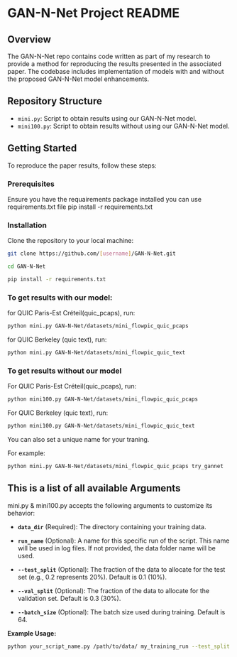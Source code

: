 # GAN-N-Net Project README

## Overview

The GAN-N-Net repo contains code written as part of my research to provide a method for reproducing the results presented in the associated paper. The codebase includes implementation of models with and without the proposed GAN-N-Net model enhancements.

## Repository Structure

- `mini.py`: Script to obtain results using our GAN-N-Net model.
- `mini100.py`: Script to obtain results without using our GAN-N-Net model.

## Getting Started

To reproduce the paper results, follow these steps:

### Prerequisites

Ensure you have the requairements package installed
you can use requirements.txt file
pip install -r requirements.txt

### Installation

Clone the repository to your local machine:

```bash
git clone https://github.com/[username]/GAN-N-Net.git
```
```bash
cd GAN-N-Net
```
```bash
pip install -r requirements.txt
```

### To get results with our model:

for QUIC Paris-Est Créteil(quic_pcaps), run:
```bash
python mini.py GAN-N-Net/datasets/mini_flowpic_quic_pcaps 
```

for QUIC Berkeley (quic text), run:

```bash
python mini.py GAN-N-Net/datasets/mini_flowpic_quic_text
```

### To get results without our model


For QUIC Paris-Est Créteil(quic_pcaps), run:
```bash
python mini100.py GAN-N-Net/datasets/mini_flowpic_quic_pcaps 
```

For QUIC Berkeley (quic text), run:

```bash
python mini100.py GAN-N-Net/datasets/mini_flowpic_quic_text
```

You can also set a unique name for your traning.

For example:
```bash
python mini.py GAN-N-Net/datasets/mini_flowpic_quic_pcaps try_gannet
```

## This is a list of all available Arguments

mini.py & mini100.py accepts the following arguments to customize its behavior:

* **`data_dir`** (Required): The directory containing your training data. 

* **`run_name`** (Optional): A name for this specific run of the script. This name will be used in log files. If not provided, the data folder name will be used.

* **`--test_split`** (Optional): The fraction of the data to allocate for the test set (e.g., 0.2 represents 20%). Default is 0.1 (10%).

* **`--val_split`** (Optional): The fraction of the data to allocate for the validation set. Default is 0.3 (30%).

* **`--batch_size`** (Optional): The batch size used during training. Default is 64.

**Example Usage:**

```bash
python your_script_name.py /path/to/data/ my_training_run --test_split 0.25 
